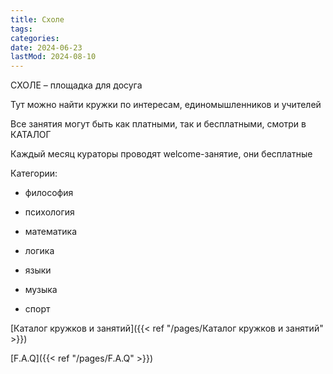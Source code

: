 ```yaml
---
title: Схоле
tags:
categories:
date: 2024-06-23
lastMod: 2024-08-10
---
```

СХОЛЕ – площадка для досуга

Тут можно найти кружки по интересам, единомышленников и учителей

Все занятия могут быть как платными, так и бесплатными, смотри в КАТАЛОГ

Каждый месяц кураторы проводят welcome-занятие, они бесплатные

Категории:

  + философия

  + психология

  + математика

  + логика

  + языки

  + музыка

  + спорт

[Каталог кружков и занятий]({{< ref "/pages/Каталог кружков и занятий" >}})

[F.A.Q]({{< ref "/pages/F.A.Q" >}})
